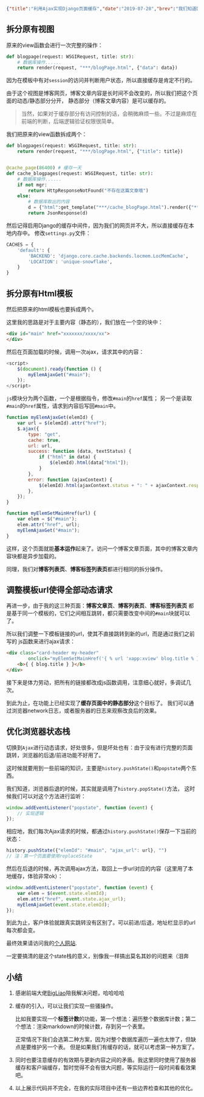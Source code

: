 ```json lw-blog-meta
{"title":"利用Ajax实现Django页面缓存","date":"2019-07-28","brev":"我们知道Django中自带了缓存中间件，只需要一个装饰器就可以把视图缓存起来。但是这个缓存是基于URL的，会把用户状态也缓存下来，这个是不允许的。所以我将静态部分缓存，通过ajax动态请求缓存内容。","tags":["前端"],"path":"blog/2019/190728-利用Ajax实现Django页面缓存.md"}
```



## 拆分原有视图

原来的view函数会进行一次完整的操作：

```python
def blogpage(request: WSGIRequest, title: str):
    # 数据库操作......
    return render(request, "***/blogPage.html", {"data": data})
```

因为在模板中有对`session`的访问并判断用户状态，所以直接缓存是肯定不行的。

由于这个视图是博客网页，博客文章内容是长时间不会改变的，所以我们把这个页面的动态/静态部分分开，
静态部分（博客文章内容）是可以缓存的。

> 当然，如果对于缓存部分有访问控制的话，会稍微麻烦一些。不过是麻烦在前端的判断，后端逻辑验证权限很简单。

我们把原来的view函数拆成两个：

```python
def blogpages(request: WSGIRequest, title: str):
    return render(request, "***/blogPage.html", {"title": title})


@cache_page(86400) # 缓存一天
def cache_blogpages(request: WSGIRequest, title: str):
    # 数据库操作......
    if not mgr:
        return HttpResponseNotFound("不存在这篇文章哦")
    else:
        # 数据库取出的内容
        d = {"html":get_template("***/cache_blogPage.html").render({"**": mgr}, request),} 
        return JsonResponse(d)

```

然后记得启用Django的缓存中间件，因为我们的网页并不大，所以直接缓存在本地内存中。
修改`settings.py`文件：

```python
CACHES = {
    'default': {
        'BACKEND': 'django.core.cache.backends.locmem.LocMemCache',
        'LOCATION': 'unique-snowflake',
    }
}

```

## 拆分原有Html模板

然后把原来的html模板也要拆成两个。

这里我的思路是对于主要内容（静态的），我们放在一个空的块中：

```html
<div id="main" href="xxxxxxx/xxxx/xx">
</div>
```

然后在页面加载的时候，调用一次ajax，请求其中的内容：

```js
<script>
    $(document).ready(function () {
        myElemAjaxGet("#main");
    });
</script>
```

`js`模块分为两个函数，一个是根据指令，修改`#main`的`href`属性；
另一个是读取`#main`的`href`属性，请求到内容后写回`#main`中。

```js
function myElemAjaxGet(elemId) {
    var url = $(elemId).attr("href");
    $.ajax({
        type: "get",
        cache: true,
        url: url,
        success: function (data, textStatus) {
            if ("html" in data) {
                $(elemId).html(data["html"]);
            }
        },
        error: function (ajaxContext) {
            $(elemId).html(ajaxContext.status + ": " + ajaxContext.responseText);
        },
    });
}

function myElemSetMainHref(url) {
    var elem = $("#main");
    elem.attr("href", url);
    myElemAjaxGet("#main");
}
```

这样，这个页面就能**基本运作**起来了。访问一个博客文章页面，其中的博客文章内容块都是异步加载的。

同理，我们对**博客列表页**、**博客标签列表页**都进行相同的拆分操作。

## 调整模板url使得全部动态请求

再进一步，由于我的这三种页面：**博客文章页**、**博客列表页**、**博客标签列表页**
都是基于同一个模板的，它们之间相互跳转，都只需要改变中间的`#main`块就可以了。

所以我们调整一下模板链接的url，使其不直接跳转到新的url，而是通过我们之前写的
js函数来进行ajax请求：

```html
<div class="card-header my-header"
        onclick="myElemSetMainHref('{ % url 'xapp:xview' blog.title % }')">
    <b>{ { blog.title } }</b>
</div>
```

接下来是体力劳动，把所有的链接都改成js函数调用，注意细心就好，多调试几次。

到此为止，在功能上已经实现了**缓存页面中的静态部分**这个目标了。
我们可以通过浏览器network日志，或者服务器的日志来观察改良后的效果。

## 优化浏览器状态栈

切换到`Ajax`进行动态请求，好处很多，但是坏处也有：由于没有进行完整的页面跳转，浏览器的后退/前进功能不好用了。

这时候就要用到一些前端的知识，主要是`history.pushState()`和`popstate`两个东西。

我们知道，浏览器后退的时候，其实就是调用了`history.popState()`方法，
这时候我们可以对这个方法进行监听：

```js
window.addEventListener("popstate", function (event) {
    // 实现逻辑
});
```

相应地，我们每次Ajax请求的时候，都通过`history.pushState()`保存一下当前的状态：

```js
history.pushState({"elemId": "#main", "ajax_url": url}, "")
// 注：第一个页面要使用replaceState
```

然后在后退的时候，再次调用ajax方法，取回上一步url对应的内容（这里用了本地缓存，体验非常ok）：

```js
window.addEventListener("popstate", function (event) {
    var elem = $(event.state.elemId);
    elem.attr("href", event.state.ajax_url);
    myElemAjaxGet(event.state.elemId);
});
```

到此为止，客户体验就跟真实跳转没有区别了。可以前进/后退，地址栏显示的url每次都会变。

最终效果请访问我的[个人网站](https://www.lewinblog.com/).

一定要搞清的是这个state栈的意义，别像我一样搞出莫名其妙的问题来（泪奔

## 小结

1. 感谢前端大佬[BigLiao](https://github.com/BigLiao)陪我解决问题，哈哈哈哈
2. 缓存的引入，可以让我们实现一些骚操作。
   
   比如我要实现一个**标签计数**的功能，第一个想法：遍历整个数据库计数；第二个想法：渲染markdown的时候计数，存到另一个表里。
   
   正常情况下我们会选第二种方案，因为对整个数据库遍历一遍也太惨了，但缺点是要维护另一个表。
   但是如果我们有缓存的话，就可以考虑第一种方案了。

3. 同时也要注意缓存的有效期与更新内容之间的矛盾。我这里同时使用了服务器缓存和客户端缓存，暂时觉得不会有很大问题，等实际运行一段时间看看效果吧。
4. 以上展示代码并不完全，在我的实际项目中还有一些边界检查和其他的优化。
